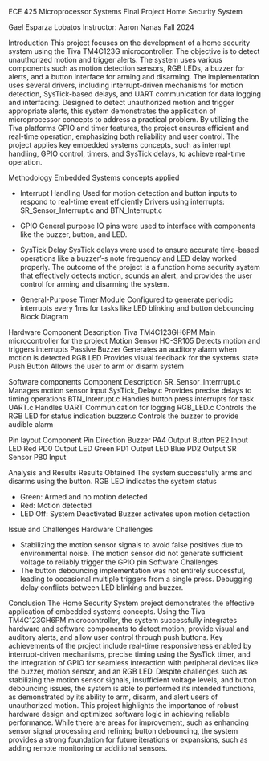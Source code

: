 ECE 425
Microprocessor Systems
Final Project
Home Security System



Gael Esparza Lobatos
Instructor: Aaron Nanas
Fall 2024


Introduction
This project focuses on the development of a home security system using the Tiva TM4C123G microcontroller. The objective is to detect unauthorized motion and trigger alerts. The system uses various components such as motion detection sensors, RGB LEDs, a buzzer for alerts, and a button interface for arming and disarming. The implementation uses several drivers, including interrupt-driven mechanisms for motion detection, SysTick-based delays, and UART communication for data logging and interfacing.
Designed to detect unauthorized motion and trigger appropriate alerts, this system demonstrates the application of microprocessor concepts to address a practical problem. By utilizing the Tiva platforms GPIO and timer features, the project ensures efficient and real-time operation, emphasizing both reliability and user control. The project applies key embedded systems concepts, such as interrupt handling, GPIO control, timers, and SysTick delays, to achieve real-time operation.

Methodology
Embedded Systems concepts applied  
- Interrupt Handling
Used for motion detection and button inputs to respond to real-time event efficiently
Drivers using interrupts: SR_Sensor_Interrupt.c and BTN_Interrupt.c

- GPIO 
General purpose IO pins were used to interface with components like the buzzer, button, and LED.

- SysTick Delay
SysTick delays were used to ensure accurate time-based operations like a buzzer’-s note frequency and LED delay worked properly.
The outcome of the project is a function home security system that effectively detects motion, sounds an alert, and provides the user control for arming and disarming the system.

- General-Purpose Timer Module
Configured to generate periodic interrupts every 1ms for tasks like LED blinking and button debouncing
Block Diagram


Hardware 
Component
Description
Tiva TM4C123GH6PM
Main microcontroller for the project
Motion Sensor HC-SR105
Detects motion and triggers interrupts
Passive Buzzer
Generates an auditory alarm when motion is detected
RGB LED
Provides visual feedback for the systems state
Push Button
Allows the user to arm or disarm system


Software components
Component                 Description
SR_Sensor_Interrrupt.c    Manages motion sensor input
SysTick_Delay.c           Provides precise delays to timing operations
BTN_Interrupt.c           Handles button press interrupts for task
UART.c                    Handles UART Communication for logging
RGB_LED.c                 Controls the RGB LED for status indication
buzzer.c                  Controls the buzzer to provide audible alarm


Pin layout
Component    Pin   Direction
Buzzer       PA4   Output
Button       PE2   Input
LED Red      PD0   Output
LED Green    PD1   Output
LED Blue     PD2   Output
SR Sensor    PB0   Input


Analysis and Results
Results Obtained
The system successfully arms and disarms using the button.
RGB LED indicates the system status
- Green: Armed and no motion detected
- Red: Motion detected
- LED Off: System Deactivated
Buzzer activates upon motion detection

Issue and Challenges
Hardware Challenges
- Stabilizing the motion sensor signals to avoid false positives due to environmental noise.
  The motion sensor did not generate sufficient voltage to reliably trigger the GPIO pin
  Software Challenges
- The button debouncing implementation was not entirely successful, leading to occasional multiple triggers from a single press. 
  Debugging delay conflicts between LED blinking and buzzer.

Conclusion
The Home Security System project demonstrates the effective application of embedded systems concepts. Using the Tiva TM4C123GH6PM microcontroller, the system successfully integrates hardware and software components to detect motion, provide visual and auditory alerts, and allow user control through push buttons.
Key achievements of the project include real-time responsiveness enabled by interrupt-driven mechanisms, precise timing using the SysTick timer, and the integration of GPIO for seamless interaction with peripheral devices like the buzzer, motion sensor, and  an RGB LED. Despite challenges such as stabilizing the motion sensor signals, insufficient voltage levels, and button debouncing issues, the system is able to performed its intended functions, as demonstrated by its ability to arm, disarm, and alert users of unauthorized motion.
This project highlights the importance of robust hardware design and optimized software logic in achieving reliable performance. While there are areas for improvement, such as enhancing sensor signal processing and refining button debouncing, the system provides a strong foundation for future iterations or expansions, such as adding remote monitoring or additional sensors.

